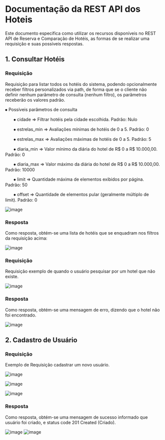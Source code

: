 <h1>Documentação da REST API dos Hoteis</h1>

Este documento especifica como utilizar os recursos disponíveis no REST API de Reserva e Comparação de Hotéis, as formas de se realizar uma requisição e suas possíveis respostas.

<h2>1. Consultar Hotéis</h2>
<h3>Requisição</h3>

Requisição para listar todos os hotéis do sistema, podendo opcionalmente receber filtros personalizados via path, de forma que se o cliente não definir nenhum parâmetro de consulta (nenhum filtro), os parâmetros receberão os valores padrão.

<p>⦁	Possíveis parâmetros de consulta</p>
  <p>&nbsp;&nbsp;&nbsp;&nbsp;&nbsp;&nbsp;&nbsp;⦁	cidade ⇒ Filtrar hotéis pela cidade escolhida. Padrão: Nulo </p>
  <p>&nbsp;&nbsp;&nbsp;&nbsp;&nbsp;&nbsp;&nbsp;⦁	estrelas_min ⇒ Avaliações mínimas de hotéis de 0 a 5. Padrão: 0</p>
  <p>&nbsp;&nbsp;&nbsp;&nbsp;&nbsp;&nbsp;&nbsp;⦁	estrelas_max ⇒ Avaliações máximas de hotéis de 0 a 5. Padrão: 5</p>
  <p>&nbsp;&nbsp;&nbsp;&nbsp;&nbsp;&nbsp;&nbsp;⦁	diaria_min ⇒ Valor mínimo da diária do hotel de R$ 0 a R$ 10.000,00. Padrão: 0 </p>
  <p>&nbsp;&nbsp;&nbsp;&nbsp;&nbsp;&nbsp;&nbsp;⦁	diaria_max ⇒ Valor máximo da diária do hotel de R$ 0 a R$ 10.000,00. Padrão: 10000 </p>
  <p>&nbsp;&nbsp;&nbsp;&nbsp;&nbsp;&nbsp;&nbsp;⦁	limit ⇒ Quantidade máxima de elementos exibidos por página. Padrão: 50 </p>
  <p>&nbsp;&nbsp;&nbsp;&nbsp;&nbsp;&nbsp;&nbsp;⦁	offset ⇒ Quantidade de elementos pular (geralmente múltiplo de limit). Padrão: 0 </p>
  
![image](https://user-images.githubusercontent.com/94979678/203685476-0c738b71-8ef4-4358-a9ef-333eca19d910.png)
 
<h3>Resposta</h3>
<p>Como resposta, obtém-se uma lista de hotéis que se enquadram nos filtros da requisição acima:</p>
 
![image](https://user-images.githubusercontent.com/94979678/203685507-7335b3e9-aba5-4c66-aa80-7c87357fc596.png)
 
<h3>Requisição</h3>
<p>Requisição exemplo de quando o usuário pesquisar por um hotel que não existe.</p>
 
 ![image](https://user-images.githubusercontent.com/94979678/203690400-053a613a-a14d-4f7d-a5bc-05d039e4cab4.png)

<h3>Resposta</h3>
<p>Como resposta, obtém-se uma mensagem de erro, dizendo que o hotel não foi encontrado.</p>

![image](https://user-images.githubusercontent.com/94979678/203690441-46e68ad9-4595-45b6-ab15-f9fbaa6d278b.png)

<h2>2. Cadastro de Usuário</h2>

<h3>Requisição</h3>
<p>Exemplo de Requisição cadastrar um novo usuário.</p>

![image](https://user-images.githubusercontent.com/94979678/203690596-dda58aac-a761-48d1-8744-7eeadabff393.png)

![image](https://user-images.githubusercontent.com/94979678/203690660-62f224bc-9200-44e5-8e62-4a2b6a5a5ef0.png)

![image](https://user-images.githubusercontent.com/94979678/203690716-ab411b33-645e-44ab-a52e-54fbc01c34d6.png)

<h3>Resposta</h3>
<p>Como resposta, obtém-se uma mensagem de sucesso informado que usuário foi criado, e status code 201 Created (Criado).</p>

![image](https://user-images.githubusercontent.com/94979678/203690863-739ac7a5-357e-4662-8606-2f30b30b8d86.png)
![image](https://user-images.githubusercontent.com/94979678/203690898-756a9b14-d59d-4644-9388-f9e988b3a8cd.png)


 
 



